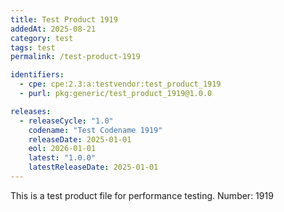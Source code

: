 ```yaml
---
title: Test Product 1919
addedAt: 2025-08-21
category: test
tags: test
permalink: /test-product-1919

identifiers:
  - cpe: cpe:2.3:a:testvendor:test_product_1919
  - purl: pkg:generic/test_product_1919@1.0.0

releases:
  - releaseCycle: "1.0"
    codename: "Test Codename 1919"
    releaseDate: 2025-01-01
    eol: 2026-01-01
    latest: "1.0.0"
    latestReleaseDate: 2025-01-01
---
```


This is a test product file for performance testing. Number: 1919
